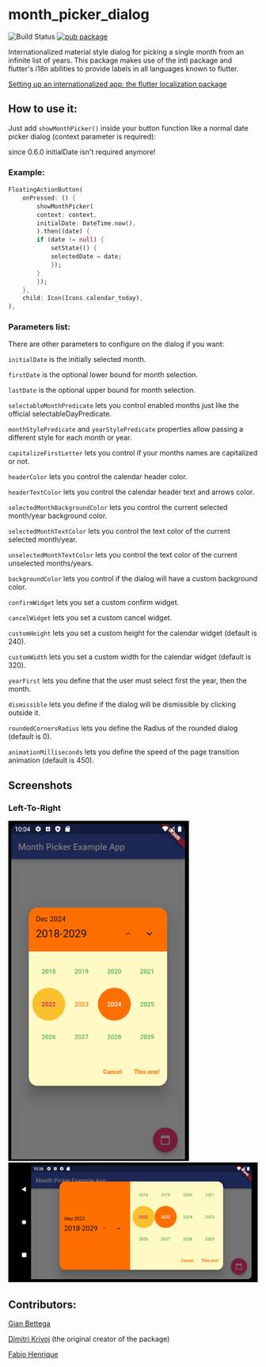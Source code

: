 # month_picker_dialog
![Build Status](https://img.shields.io/github/actions/workflow/status/hmkrivoj/month_picker_dialog/dart.yml)
[![pub package](https://img.shields.io/pub/v/month_picker_dialog.svg)](https://pub.dev/packages/month_picker_dialog)

Internationalized material style dialog for picking a single month from an infinite list of years.
This package makes use of the intl package and flutter's i18n abilities to provide labels in all languages known to flutter.


[Setting up an internationalized app: the flutter localization package](https://flutter.io/docs/development/accessibility-and-localization/internationalization#setting-up-an-internationalized-app-the-flutter_localizations-package)

## How to use it:

Just add `showMonthPicker()` inside your button function like a normal date picker dialog (context parameter is required):

since 0.6.0 initialDate isn't required anymore!

### Example:

```dart
FloatingActionButton(
    onPressed: () {
        showMonthPicker(
        context: context,
        initialDate: DateTime.now(),
        ).then((date) {
        if (date != null) {
            setState(() {
            selectedDate = date;
            });
        }
        });
    },
    child: Icon(Icons.calendar_today),
),

```

### Parameters list:

There are other parameters to configure on the dialog if you want:

`initialDate` is the initially selected month.

`firstDate` is the optional lower bound for month selection.

`lastDate` is the optional upper bound for month selection.

`selectableMonthPredicate` lets you control enabled months just like the official selectableDayPredicate.

`monthStylePredicate` and `yearStylePredicate` properties allow passing a different style for each month or year.

`capitalizeFirstLetter` lets you control if your months names are capitalized or not.

`headerColor` lets you control the calendar header color.

`headerTextColor` lets you control the calendar header text and arrows color.

`selectedMonthBackgroundColor` lets you control the current selected month/year background color.

`selectedMonthTextColor` lets you control the text color of the current selected month/year.

`unselectedMonthTextColor` lets you control the text color of the current unselected months/years.

`backgroundColor` lets you control if the dialog will have a custom background color.

`confirmWidget` lets you set a custom confirm widget.

`cancelWidget` lets you set a custom cancel widget.

`customHeight` lets you set a custom height for the calendar widget (default is 240).

`customWidth` lets you set a custom width for the calendar widget (default is 320).

`yearFirst` lets you define that the user must select first the year, then the month.

`dismissible` lets you define if the dialog will be dismissible by clicking outside it.

`roundedCornersRadius` lets you define the Radius of the rounded dialog (default is 0).

`animationMilliseconds` lets you define the speed of the page transition animation (default is 450).

## Screenshots
### Left-To-Right
![LTR portrait](screenshots/ltr_portrait.png)
![LTR landscape](screenshots/ltr_landscape.png)


## Contributors:
[Gian Bettega](https://github.com/Macacoazul01)

[Dimitri Krivoj](https://github.com/hmkrivoj) (the original creator of the package)

[Fabio Henrique](https://github.com/FabioClem)